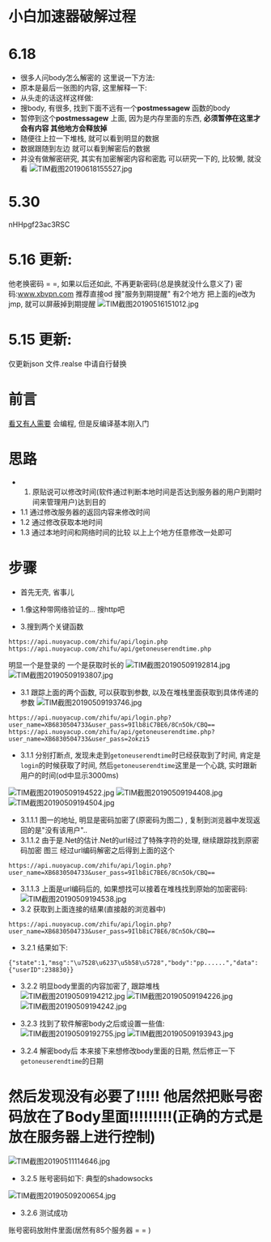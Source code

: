 # 小白加速器破解过程
# 6.18 
+ 很多人问body怎么解密的 这里说一下方法:
+ 原本是最后一张图的内容, 这里解释一下:
+ 从头走的话这样这样做:
+ 搜body, 有很多, 找到下面不远有一个**postmessagew** 函数的body
+ 暂停到这个**postmessagew** 上面, 因为是内存里面的东西, **必须暂停在这里才会有内容 其他地方会释放掉**
+ 随便往上拉一下堆栈, 就可以看到明显的数据
+ 数据跟随到左边 就可以看到解密后的数据
+ 并没有做解密研究, 其实有加密解密内容和密匙 可以研究一下的, 比较懒, 就没看
![TIM截图20190618155527.jpg](https://i.loli.net/2019/06/18/5d08999a35ef529589.jpg)
# 5.30 
nHHpgf23ac3RSC
# 5.16 更新:
他老换密码 = =, 如果以后还如此, 不再更新密码(总是换就没什么意义了)
密码:www.xbvpn.com
推荐直接od 搜"服务到期提醒" 有2个地方
把上面的je改为jmp, 就可以屏蔽掉到期提醒
![TIM截图20190516151012.jpg](https://i.loli.net/2019/05/16/5cdd0d19bd29023378.jpg)

# 5.15 更新:
  仅更新json 文件.realse 中请自行替换
# 前言
[看又有人需要](https://www.52pojie.cn/thread-951633-1-1.html)
会编程, 但是反编译基本刚入门

# 思路
+ 1. 原贴说可以修改时间(软件通过判断本地时间是否达到服务器的用户到期时间来管理用户)达到目的
+ 1.1 通过修改服务器的返回内容来修改时间
+ 1.2 通过修改获取本地时间
+ 1.3 通过本地时间和网络时间的比较
以上上个地方任意修改一处即可

# 步骤
+ 首先无壳,  省事儿

+ 1.像这种带网络验证的... 搜http吧



+ 3.搜到两个关键函数
```
https://api.nuoyacup.com/zhifu/api/login.php
https://api.nuoyacup.com/zhifu/api/getoneuserendtime.php

```
明显一个是登录的
一个是获取时长的
![TIM截图20190509192814.jpg](https://i.loli.net/2019/05/09/5cd411b1894b5.jpg)
![TIM截图20190509193807.jpg](https://i.loli.net/2019/05/09/5cd411b1a09dc.jpg)
+ 3.1 跟踪上面的两个函数, 可以获取到参数, 以及在堆栈里面获取到具体传递的参数
![TIM截图20190509193746.jpg](https://i.loli.net/2019/05/09/5cd411b176e18.jpg)
```
https://api.nuoyacup.com/zhifu/api/login.php?user_name=XB6830504733&user_pass=9Ilb8iC7BE6/8Cn5Ok/CBQ==
https://api.nuoyacup.com/zhifu/api/getoneuserendtime.php?user_name=XB6830504733&user_pass=2okzi5

```
+ 3.1.1 分别打断点, 发现未走到```getoneuserendtime```时已经获取到了时间, 肯定是```login```的时候获取了时间, 然后```getoneuserendtime```这里是一个心跳, 实时跟新用户的时间(od中显示3000ms)

![TIM截图20190509194522.jpg](https://i.loli.net/2019/05/09/5cd413a5794e8.jpg)
![TIM截图20190509194408.jpg](https://i.loli.net/2019/05/09/5cd413a583249.jpg)
![TIM截图20190509194504.jpg](https://i.loli.net/2019/05/09/5cd413a570c60.jpg)

+ 3.1.1.1 图一的地址, 明显是密码加密了(原密码为图二) , 复制到浏览器中发现返回的是"没有该用户"..
+ 3.1.1.2 由于是.Net的估计.Net的url经过了特殊字符的处理, 继续跟踪找到原密码加密  图三 经过url编码解密之后得到上面的这个
```
https://api.nuoyacup.com/zhifu/api/login.php?user_name=XB6830504733&user_pass=9Ilb8iC7BE6/8Cn5Ok/CBQ==
```
+ 3.1.1.3 上面是url编码后的, 如果想找可以接着在堆栈找到原始的加密密码:
![TIM截图20190509194538.jpg](https://i.loli.net/2019/05/09/5cd4137fee64d.jpg)
+ 3.2 获取到上面连接的结果(直接敲的浏览器中)
```
https://api.nuoyacup.com/zhifu/api/login.php?user_name=XB6830504733&user_pass=9Ilb8iC7BE6/8Cn5Ok/CBQ==
```
+ 3.2.1 结果如下:
```
{"state":1,"msg":"\u7528\u6237\u5b58\u5728","body":"pp......","data":{"userID":238830}}
```
+ 3.2.2 明显body里面的内容加密了, 跟踪堆栈
![TIM截图20190509194212.jpg](https://i.loli.net/2019/05/09/5cd41671ad5d6.jpg)
![TIM截图20190509194226.jpg](https://i.loli.net/2019/05/09/5cd41671ae234.jpg)
![TIM截图20190509194242.jpg](https://i.loli.net/2019/05/09/5cd41671c1de9.jpg)

+ 3.2.3 找到了软件解密body之后或设置一些值:
![TIM截图20190509192755.jpg](https://i.loli.net/2019/05/09/5cd416dd0bb30.jpg)
![TIM截图20190509193943.jpg](https://i.loli.net/2019/05/09/5cd416a41d4f7.jpg)

+ 3.2.4 解密body后 本来接下来想修改body里面的日期, 然后修正一下```getoneuserendtime```的日期
# 然后发现没有必要了!!!!! 他居然把账号密码放在了Body里面!!!!!!!!!(正确的方式是放在服务器上进行控制)
![TIM截图20190511114646.jpg](https://i.loli.net/2019/05/11/5cd665a9cf73e.jpg)
+ 3.2.5 账号密码如下: 典型的shadowsocks

![TIM截图20190509200654.jpg](https://i.loli.net/2019/05/09/5cd417ea8b5cf.jpg)
+ 3.2.6 测试成功


账号密码放附件里面(居然有85个服务器 = = )





